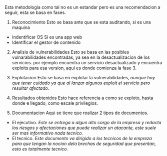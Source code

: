 Esta metodologia como tal no es un estandar pero es una recomendacion a seguir, esta se basa en fases.

1. Reconocimiento
Esto se basa ante que se esta auditando, si es una maquina
- Indentificar OS
Si es una app web
- Identificar el gestor de contenido

2. Analisis de vulnerabilidades
Esto se basa en las posibles vulnarabilidades encontradas, ya sea en la desactualizacion de los servicios. por ejemplo encuentra un servicio desactualizado y encuentra exploits para esa version, aqui es donde comienza la fase 3.

3. Explotacion
Esto se basa en explotar la vulnerabilidades, *aunque hay que tener cuidado ya que al lanzar algunos exploit el servicio pero resultar afectado*.

4. Resultados obtenidos
Esto hace referencia a como se exploto, hasta donde e llegado, como escale privilegios.

5. Documentacion
Aqui se tiene que realizar 2 tipos de documentos.
- El ejecutivo.
*Este se entrega a algun alto cargo de la empresa y redacta los riesgos y afectaciones que puede realizar un atacante, este suele ser mas informativo nada tecnico.*
- El tecnico.
*Este documento va dirigido a los tecnicos de la empreza para que tengan la nocion dela brechas de seguridad que presentan, esto es totalmente tecnico.*

